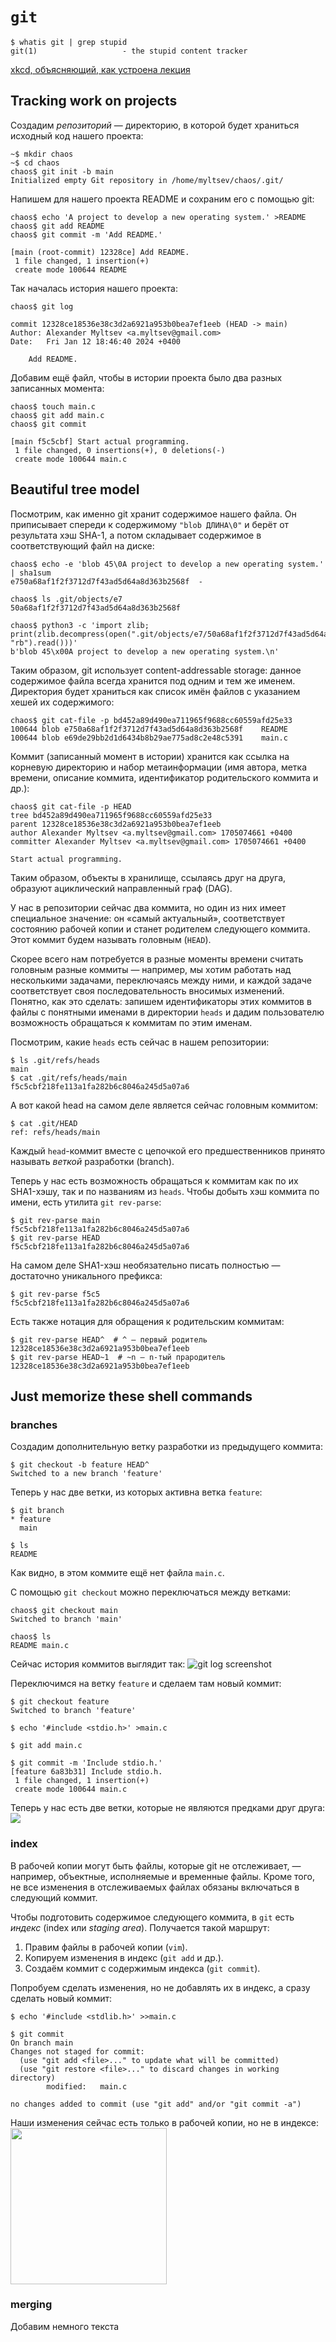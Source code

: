 # `git`

```
$ whatis git | grep stupid
git(1)                   - the stupid content tracker
```

[xkcd, объясняющий, как устроена лекция](https://xkcd.com/1597/)

## Tracking work on projects

Создадим *репозиторий* — директорию, в которой будет храниться исходный код нашего проекта:
```shell
~$ mkdir chaos
~$ cd chaos
chaos$ git init -b main
Initialized empty Git repository in /home/myltsev/chaos/.git/
```

Напишем для нашего проекта README и сохраним его с помощью git:
```
chaos$ echo 'A project to develop a new operating system.' >README
chaos$ git add README
chaos$ git commit -m 'Add README.'

[main (root-commit) 12328ce] Add README.
 1 file changed, 1 insertion(+)
 create mode 100644 README
```

Так началась история нашего проекта:
```
chaos$ git log

commit 12328ce18536e38c3d2a6921a953b0bea7ef1eeb (HEAD -> main)
Author: Alexander Myltsev <a.myltsev@gmail.com>
Date:   Fri Jan 12 18:46:40 2024 +0400

    Add README.
```

Добавим ещё файл, чтобы в истории проекта было два разных записанных момента:
```
chaos$ touch main.c
chaos$ git add main.c
chaos$ git commit

[main f5c5cbf] Start actual programming.
 1 file changed, 0 insertions(+), 0 deletions(-)
 create mode 100644 main.c
```

## Beautiful tree model

Посмотрим, как именно git хранит содержимое нашего файла. Он приписывает спереди
к содержимому `"blob ДЛИНА\0"` и берёт от результата хэш SHA-1, а потом
складывает содержимое в соответствующий файл на диске:

```
chaos$ echo -e 'blob 45\0A project to develop a new operating system.' | sha1sum
e750a68af1f2f3712d7f43ad5d64a8d363b2568f  -

chaos$ ls .git/objects/e7
50a68af1f2f3712d7f43ad5d64a8d363b2568f

chaos$ python3 -c 'import zlib; print(zlib.decompress(open(".git/objects/e7/50a68af1f2f3712d7f43ad5d64a8d363b2568f", "rb").read()))'
b'blob 45\x00A project to develop a new operating system.\n'
```

Таким образом, git использует content-addressable storage: данное содержимое
файла всегда хранится под одним и тем же именем. Директория будет храниться как
список имён файлов с указанием хешей их содержимого:

```
chaos$ git cat-file -p bd452a89d490ea711965f9688cc60559afd25e33
100644 blob e750a68af1f2f3712d7f43ad5d64a8d363b2568f    README
100644 blob e69de29bb2d1d6434b8b29ae775ad8c2e48c5391    main.c
```

Коммит (записанный момент в истории) хранится как ссылка на корневую директорию
и набор метаинформации (имя автора, метка времени, описание коммита,
идентификатор родительского коммита и др.):
```
chaos$ git cat-file -p HEAD
tree bd452a89d490ea711965f9688cc60559afd25e33
parent 12328ce18536e38c3d2a6921a953b0bea7ef1eeb
author Alexander Myltsev <a.myltsev@gmail.com> 1705074661 +0400
committer Alexander Myltsev <a.myltsev@gmail.com> 1705074661 +0400

Start actual programming.
```

Таким образом, объекты в хранилище, ссылаясь друг на друга,
образуют ациклический направленный граф (DAG).

У нас в репозитории сейчас два коммита,
но один из них имеет специальное значение: он «самый актуальный»,
соответствует состоянию рабочей копии и станет родителем
следующего коммита. Этот коммит будем называть головным (`HEAD`).

Скорее всего нам потребуется в разные моменты времени считать головным разные
коммиты — например, мы хотим работать над несколькими задачами, переключаясь
между ними, и каждой задаче соответствует своя последовательность вносимых
изменений. Понятно, как это сделать: запишем идентификаторы этих коммитов в файлы с
понятными именами в директории `heads` и дадим пользователю возможность
обращаться к коммитам по этим именам.

Посмотрим, какие `heads` есть сейчас в нашем репозитории:
```
$ ls .git/refs/heads
main
$ cat .git/refs/heads/main
f5c5cbf218fe113a1fa282b6c8046a245d5a07a6
```

А вот какой head на самом деле является сейчас головным коммитом:
```
$ cat .git/HEAD
ref: refs/heads/main
```

Каждый `head`-коммит вместе с цепочкой его предшественников принято называть
*веткой* разработки (branch).

Теперь у нас есть возможность обращаться к коммитам как по их SHA1-хэшу,
так и по названиям из `heads`. Чтобы добыть хэш коммита по имени, есть утилита
`git rev-parse`:

```
$ git rev-parse main
f5c5cbf218fe113a1fa282b6c8046a245d5a07a6
$ git rev-parse HEAD
f5c5cbf218fe113a1fa282b6c8046a245d5a07a6
```

На самом деле SHA1-хэш необязательно писать полностью — достаточно уникального префикса:

```
$ git rev-parse f5c5
f5c5cbf218fe113a1fa282b6c8046a245d5a07a6
```

Есть также нотация для обращения к родительским коммитам:

```
$ git rev-parse HEAD^  # ^ — первый родитель
12328ce18536e38c3d2a6921a953b0bea7ef1eeb
$ git rev-parse HEAD~1  # ~n — n-тый прародитель
12328ce18536e38c3d2a6921a953b0bea7ef1eeb
```

## Just memorize these shell commands

### branches
Создадим дополнительную ветку разработки из предыдущего коммита:
```
$ git checkout -b feature HEAD^
Switched to a new branch 'feature'
```

Теперь у нас две ветки, из которых активна ветка `feature`:
```
$ git branch
* feature
  main

$ ls
README
```
Как видно, в этом коммите ещё нет файла `main.c`.

С помощью `git checkout` можно переключаться между ветками:
```
chaos$ git checkout main
Switched to branch 'main'

chaos$ ls
README main.c
```

Сейчас история коммитов выглядит так:
![git log screenshot](gitlog.png)

Переключимся на ветку `feature` и сделаем там новый коммит:
```
$ git checkout feature
Switched to branch 'feature'

$ echo '#include <stdio.h>' >main.c

$ git add main.c

$ git commit -m 'Include stdio.h.'
[feature 6a83b31] Include stdio.h.
 1 file changed, 1 insertion(+)
 create mode 100644 main.c
```

Теперь у нас есть две ветки, которые не являются предками
друг друга:
![](git-log-graph.png)

### index

В рабочей копии могут быть файлы, которые git не отслеживает, —
например, объектные, исполняемые и временные файлы.
Кроме того, не все изменения в отслеживаемых файлах обязаны
включаться в следующий коммит.

Чтобы подготовить содержимое следующего коммита, в `git` есть
*индекс* (index или *staging area*). Получается такой маршрут:

1. Правим файлы в рабочей копии (`vim`).
2. Копируем изменения в индекс (`git add` и др.).
3. Создаём коммит с содержимым индекса (`git commit`).

Попробуем сделать изменения, но не добавлять их в индекс,
а сразу сделать новый коммит:
```
$ echo '#include <stdlib.h>' >>main.c

$ git commit
On branch main
Changes not staged for commit:
  (use "git add <file>..." to update what will be committed)
  (use "git restore <file>..." to discard changes in working directory)
        modified:   main.c

no changes added to commit (use "git add" and/or "git commit -a")
```

Наши изменения сейчас есть только в рабочей копии, но не в индексе:
<img src="git-diff.png" width="250"/>



### merging
Добавим немного текста 